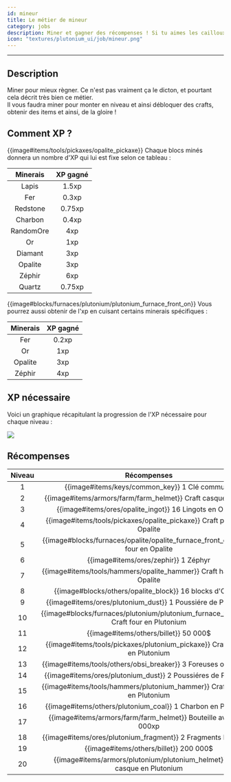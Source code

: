 ```yaml
---
id: mineur
title: Le métier de mineur
category: jobs
description: Miner et gagner des récompenses ! Si tu aimes les cailloux, tu aimeras ce métier.
icon: "textures/plutonium_ui/job/mineur.png"
---
```

___
## Description

Miner pour mieux règner. Ce n'est pas vraiment ça le dicton, et pourtant cela décrit très bien ce métier.  
Il vous faudra miner pour monter en niveau et ainsi débloquer des crafts, obtenir des items et ainsi, de la gloire !  

## Comment XP ?

{{image#items/tools/pickaxes/opalite_pickaxe}} Chaque blocs minés donnera un nombre d'XP qui lui est fixe selon ce tableau : 

Minerais | XP gagné
:------: | :------:
Lapis | 1.5xp
Fer | 0.3xp
Redstone | 0.75xp
Charbon | 0.4xp
RandomOre | 4xp
Or | 1xp
Diamant | 3xp
Opalite | 3xp
Zéphir | 6xp
Quartz | 0.75xp

{{image#blocks/furnaces/plutonium/plutonium_furnace_front_on}} Vous pourrez aussi obtenir de l'xp en cuisant certains minerais spécifiques :

Minerais | XP gagné
:------: | :------:
Fer | 0.2xp
Or | 1xp
Opalite | 3xp
Zéphir | 4xp

## XP nécessaire

Voici un graphique récapitulant la progression de l'XP nécessaire pour chaque niveau :  

<img style="margin: 0 auto;" src="https://user-images.githubusercontent.com/109299545/179062119-d4ceae2f-0a9e-4d0b-a375-7fd3b3452178.PNG">

## Récompenses

Niveau | Récompenses
:----: | :---------: 
1 | {{image#items/keys/common_key}} 1 Clé commune
2 | {{image#items/armors/farm/farm_helmet}} Craft casque de farm
3 | {{image#items/ores/opalite_ingot}} 16 Lingots en Opalite
4 | {{image#items/tools/pickaxes/opalite_pickaxe}} Craft pioche en Opalite
5 | {{image#blocks/furnaces/opalite/opalite_furnace_front_off}} Craft four en Opalite
6 | {{image#items/ores/zephir}} 1 Zéphyr
7 | {{image#items/tools/hammers/opalite_hammer}} Craft hammer en Opalite
8 | {{image#blocks/others/opalite_block}} 16 blocks d'Opalite
9 | {{image#items/ores/plutonium_dust}} 1 Poussiére de Plutonium
10 | {{image#blocks/furnaces/plutonium/plutonium_furnace_front_off}} Craft four en Plutonium
11 | {{image#items/others/billet}} 50 000$
12 | {{image#items/tools/pickaxes/plutonium_pickaxe}} Craft pioche en Plutonium
13 | {{image#items/tools/others/obsi_breaker}} 3 Foreuses obsidienne
14 | {{image#items/ores/plutonium_dust}} 2 Poussiéres de Plutonium
15 | {{image#items/tools/hammers/plutonium_hammer}} Craft hammer en Plutonium
16 | {{image#items/others/plutonium_coal}} 1 Charbon en Plutonium
17 | {{image#items/armors/farm/farm_helmet}} Bouteille avec 250 000xp
18 | {{image#items/ores/plutonium_fragment}} 2 Fragments Plutonium
19 | {{image#items/others/billet}} 200 000$
20 | {{image#items/armors/plutonium/plutonium_helmet}} Craft casque en Plutonium
